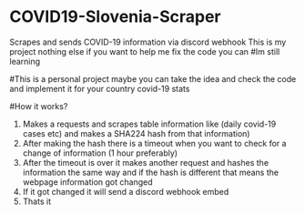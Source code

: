 # COVID19-Slovenia-Scraper
Scrapes and sends COVID-19 information via discord webhook
This is my project nothing else if you want to help me fix the code you can 
#Im still learning


#This is a personal project maybe you can take the idea and check the code and implement it for your country covid-19 stats

#How it works?

1. Makes a requests and scrapes table information like (daily covid-19 cases etc) and makes a SHA224 hash from that information)
2. After making the hash there is a timeout when you want to check for a change of information (1 hour preferably)
3. After the timeout is over it makes another request and hashes the information the same way and if the hash is different that means the webpage information got changed 
4. If it got changed it will send a discord webhook embed
5. Thats it



